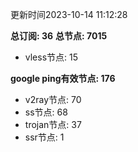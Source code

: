 更新时间2023-10-14 11:12:28

**总订阅: 36**
**总节点: 7015**
- vless节点: 15

**google ping有效节点: 176**
- v2ray节点: 70
- ss节点: 68
- trojan节点: 37
- ssr节点: 1
